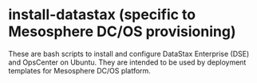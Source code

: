 # install-datastax (specific to Mesosphere DC/OS provisioning)
These are bash scripts to install and configure DataStax Enterprise (DSE) and OpsCenter on Ubuntu.  They are intended to be used by deployment templates for Mesosphere DC/OS platform.
